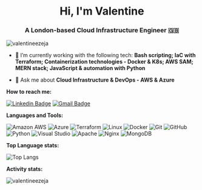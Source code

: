 <h1 align="center">Hi, I'm Valentine</h1>
<h3 align="center">A London-based Cloud Infrastructure Engineer 🇬🇧</h3>

<p align="left"> <img src="https://komarev.com/ghpvc/?username=valentineezeja&label=Profile%20views&color=0e75b6&style=flat" alt="valentineezeja" /> </p>

- 🌱 I’m currently working with the following tech: **Bash scripting; IaC with Terraform; Containerization technologies - Docker & K8s; AWS SAM; MERN stack; JavaScript & automation with Python**

- 💬 Ask me about **Cloud Infrastructure & DevOps - AWS & Azure**

**How to reach me:**

[![Linkedin Badge](https://img.shields.io/badge/-Valentine%20Ezeja-blue?style=flat-square&logo=Linkedin&logoColor=white&link=https://www.linkedin.com/in/valentineezeja)](https://www.linkedin.com/in/valentineezeja/)
[![Gmail Badge](https://img.shields.io/badge/-Reach%20out%20via%20Email-c14438?style=flat-square&logo=Gmail&logoColor=white&link=mailto:valentineezeja@gmail.com)](mailto:valentineezeja@gmail.com)

**Languages and Tools:**

![Amazon AWS](https://img.shields.io/badge/Amazon%20AWS-232F3E?style=flat-square&logo=amazon-aws)
![Azure](https://img.shields.io/badge/azure-%230072C6.svg?style=for-the-badge&logo=microsoftazure&logoColor=white)
![Terraform](https://img.shields.io/badge/terraform-%235835CC.svg?style=for-the-badge&logo=terraform&logoColor=white)
![Linux](https://img.shields.io/badge/Linux-FCC624?style=flat-square&logo=linux&logoColor=black)
![Docker](https://img.shields.io/badge/docker-%230db7ed.svg?style=for-the-badge&logo=docker&logoColor=white)
![Git](https://img.shields.io/badge/-Git-black?style=flat-square&logo=git)
![GitHub](https://img.shields.io/badge/-GitHub-181717?style=flat-square&logo=github)
![Python](https://img.shields.io/badge/-Python-black?style=flat-square&logo=Python)
![Visual Studio](https://img.shields.io/badge/Visual%20Studio-5C2D91.svg?style=for-the-badge&logo=visual-studio&logoColor=white)
![Apache](https://img.shields.io/badge/apache-%23D42029.svg?style=for-the-badge&logo=apache&logoColor=white)
![Nginx](https://img.shields.io/badge/nginx-%23009639.svg?style=for-the-badge&logo=nginx&logoColor=white)
![MongoDB](https://img.shields.io/badge/MongoDB-%234ea94b.svg?style=for-the-badge&logo=mongodb&logoColor=white)

**Top Language stats:**

![Top Langs](https://github-readme-stats.vercel.app/api/top-langs/?username=valentineezeja&hide=TeX&layout=compact)

**Activity stats:**
<p><img align="center" src="https://github-readme-streak-stats.herokuapp.com/?user=valentineezeja&" alt="valentineezeja" /></p>
